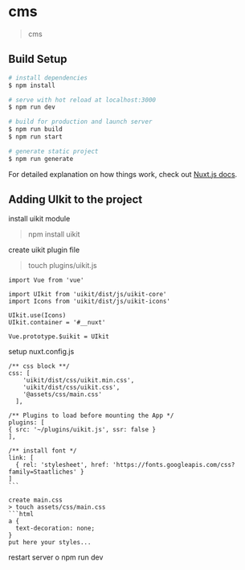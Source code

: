 # cms

> cms

## Build Setup

``` bash
# install dependencies
$ npm install

# serve with hot reload at localhost:3000
$ npm run dev

# build for production and launch server
$ npm run build
$ npm run start

# generate static project
$ npm run generate
```

For detailed explanation on how things work, check out [Nuxt.js docs](https://nuxtjs.org).


## Adding UIkit to the project

install uikit module
> npm install uikit

create uikit plugin file
> touch plugins/uikit.js
```nodejs
import Vue from 'vue'

import UIkit from 'uikit/dist/js/uikit-core'  
import Icons from 'uikit/dist/js/uikit-icons'

UIkit.use(Icons)  
UIkit.container = '#__nuxt'

Vue.prototype.$uikit = UIkit  
``` 

setup nuxt.config.js
````nodejs
/** css block **/
css: [  
    'uikit/dist/css/uikit.min.css',
    'uikit/dist/css/uikit.css',
    '@assets/css/main.css'
  ],

/** Plugins to load before mounting the App */
plugins: [
{ src: '~/plugins/uikit.js', ssr: false }
],

/** install font */
link: [  
  { rel: 'stylesheet', href: 'https://fonts.googleapis.com/css?family=Staatliches' }
]
```

create main.css 
> touch assets/css/main.css
```html
a {  
  text-decoration: none;
}
put here your styles...
````

restart server o npm run dev
